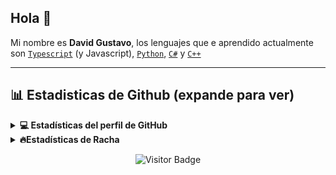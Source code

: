## Hola 👋

Mi nombre es **David Gustavo**, los lenguajes que e aprendido actualmente son [`Typescript`] (y Javascript), [`Python`], [`C#`] y [`C++`]

---

## 📊 Estadisticas de Github (expande para ver)

<details>
<summary><b>💻 Estadísticas del perfil de GitHub</b></summary>
<br/>
<!--Stats-->
<table>
  <tr>
    <td align="center" style="padding=0;width=50%;">
      <img align="center" style="padding=0;" src="https://github-readme-stats.vercel.app/api/?username=Phamzito&show_icons=true&title_color=4F8CC9&text_color=9f9f9f&bg_color=00000000&hide_border=true&icon_color=4F8CC9&hide_title=true&count_private=true" />
    </td>
    <td align="center" style="padding=0;width=50%;">
      <img align="center" style="padding=0;" src="https://github-readme-stats.quantumlytangled.vercel.app/api/top-langs/?username=Phamzito&layout=compact&show_icons=true&title_color=4F8CC9&text_color=9f9f9f&bg_color=00000000&hide_border=true&icon_color=00000000&count_private=true&extra=sapphiredev/framework;dirigeants/core" />
    </td>
  </tr>
</table>
</details>

<details>
  <summary><b>🔥Estadísticas de Racha</b></summary>
  <br/>
  <p align="center"><img align="center" src="http://github-readme-streak-stats.herokuapp.com?user=phamzito&theme=dark&hide_border=true&locale=es" alt="phamzito" /></p>
</details>

<div align="center">
   
   ![Visitor Badge](https://visitor-badge.laobi.icu/badge?page_id=Phamzito.Phamzito)
   
</div>

<!--Links-->

[`typescript`]: https://www.typescriptlang.org/
[`python`]: https://www.python.org/
[`c#`]: https://visualstudio.microsoft.com/
[`c++`]: https://visualstudio.microsoft.com/
[`github readme stats`]: https://github.com/anuraghazra/github-readme-stats

